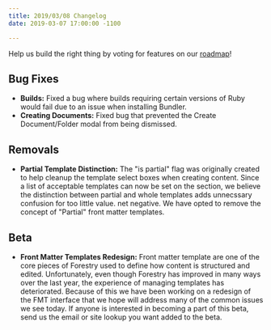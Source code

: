 ```yaml
---
title: 2019/03/08 Changelog
date: 2019-03-07 17:00:00 -1100

---
```

Help us build the right thing by voting for features on our [roadmap](https://portal.productboard.com/forestry/t "Forestry Roadmap")!

## Bug Fixes

* **Builds:** Fixed a bug where builds requiring certain versions of Ruby would fail due to an issue when installing Bundler. 
* **Creating Documents:** Fixed bug that prevented the Create Document/Folder modal from being dismissed.

## Removals

* **Partial Template Distinction:** The "is partial" flag was originally created to help cleanup the template select boxes when creating content. Since a list of acceptable templates can now be set on the section, we believe the distinction between partial and whole templates adds unnecssary confusion for too little value. net negative. We have opted to remove the concept of "Partial" front matter templates.

## Beta

* **Front Matter Templates Redesign:** Front matter template are one of the core pieces of Forestry used to define how content is structured and edited. Unfortunately, even though Forestry has improved in many ways over the last year, the experience of managing templates has deteriorated. Because of this we have been working on a redesign of the FMT interface that we hope will address many of the common issues we see today. If anyone is interested in becoming a part of this beta, send us the email or site lookup you want added to the beta.